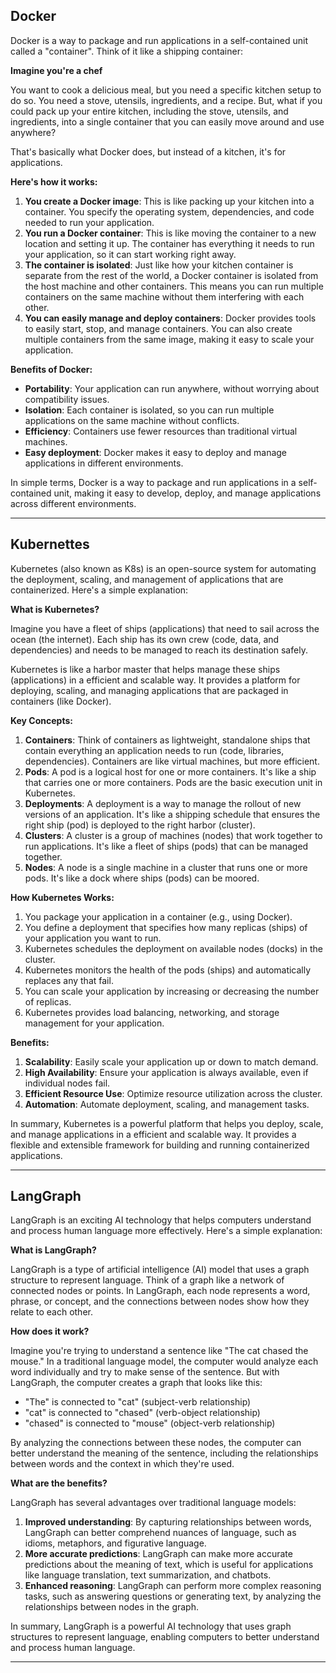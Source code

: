 ## Docker

Docker is a way to package and run applications in a self-contained unit called a "container". Think of it like a shipping container:

**Imagine you're a chef**

You want to cook a delicious meal, but you need a specific kitchen setup to do so. You need a stove, utensils, ingredients, and a recipe. But, what if you could pack up your entire kitchen, including the stove, utensils, and ingredients, into a single container that you can easily move around and use anywhere?

That's basically what Docker does, but instead of a kitchen, it's for applications.

**Here's how it works:**

1. **You create a Docker image**: This is like packing up your kitchen into a container. You specify the operating system, dependencies, and code needed to run your application.
2. **You run a Docker container**: This is like moving the container to a new location and setting it up. The container has everything it needs to run your application, so it can start working right away.
3. **The container is isolated**: Just like how your kitchen container is separate from the rest of the world, a Docker container is isolated from the host machine and other containers. This means you can run multiple containers on the same machine without them interfering with each other.
4. **You can easily manage and deploy containers**: Docker provides tools to easily start, stop, and manage containers. You can also create multiple containers from the same image, making it easy to scale your application.

**Benefits of Docker:**

* **Portability**: Your application can run anywhere, without worrying about compatibility issues.
* **Isolation**: Each container is isolated, so you can run multiple applications on the same machine without conflicts.
* **Efficiency**: Containers use fewer resources than traditional virtual machines.
* **Easy deployment**: Docker makes it easy to deploy and manage applications in different environments.

In simple terms, Docker is a way to package and run applications in a self-contained unit, making it easy to develop, deploy, and manage applications across different environments.

---
## Kubernettes

Kubernetes (also known as K8s) is an open-source system for automating the deployment, scaling, and management of applications that are containerized. Here's a simple explanation:

**What is Kubernetes?**

Imagine you have a fleet of ships (applications) that need to sail across the ocean (the internet). Each ship has its own crew (code, data, and dependencies) and needs to be managed to reach its destination safely.

Kubernetes is like a harbor master that helps manage these ships (applications) in a efficient and scalable way. It provides a platform for deploying, scaling, and managing applications that are packaged in containers (like Docker).

**Key Concepts:**

1. **Containers**: Think of containers as lightweight, standalone ships that contain everything an application needs to run (code, libraries, dependencies). Containers are like virtual machines, but more efficient.
2. **Pods**: A pod is a logical host for one or more containers. It's like a ship that carries one or more containers. Pods are the basic execution unit in Kubernetes.
3. **Deployments**: A deployment is a way to manage the rollout of new versions of an application. It's like a shipping schedule that ensures the right ship (pod) is deployed to the right harbor (cluster).
4. **Clusters**: A cluster is a group of machines (nodes) that work together to run applications. It's like a fleet of ships (pods) that can be managed together.
5. **Nodes**: A node is a single machine in a cluster that runs one or more pods. It's like a dock where ships (pods) can be moored.

**How Kubernetes Works:**

1. You package your application in a container (e.g., using Docker).
2. You define a deployment that specifies how many replicas (ships) of your application you want to run.
3. Kubernetes schedules the deployment on available nodes (docks) in the cluster.
4. Kubernetes monitors the health of the pods (ships) and automatically replaces any that fail.
5. You can scale your application by increasing or decreasing the number of replicas.
6. Kubernetes provides load balancing, networking, and storage management for your application.

**Benefits:**

1. **Scalability**: Easily scale your application up or down to match demand.
2. **High Availability**: Ensure your application is always available, even if individual nodes fail.
3. **Efficient Resource Use**: Optimize resource utilization across the cluster.
4. **Automation**: Automate deployment, scaling, and management tasks.

In summary, Kubernetes is a powerful platform that helps you deploy, scale, and manage applications in a efficient and scalable way. It provides a flexible and extensible framework for building and running containerized applications.

---
## LangGraph

LangGraph is an exciting AI technology that helps computers understand and process human language more effectively. Here's a simple explanation:

**What is LangGraph?**

LangGraph is a type of artificial intelligence (AI) model that uses a graph structure to represent language. Think of a graph like a network of connected nodes or points. In LangGraph, each node represents a word, phrase, or concept, and the connections between nodes show how they relate to each other.

**How does it work?**

Imagine you're trying to understand a sentence like "The cat chased the mouse." In a traditional language model, the computer would analyze each word individually and try to make sense of the sentence. But with LangGraph, the computer creates a graph that looks like this:

* "The" is connected to "cat" (subject-verb relationship)
* "cat" is connected to "chased" (verb-object relationship)
* "chased" is connected to "mouse" (object-verb relationship)

By analyzing the connections between these nodes, the computer can better understand the meaning of the sentence, including the relationships between words and the context in which they're used.

**What are the benefits?**

LangGraph has several advantages over traditional language models:

1. **Improved understanding**: By capturing relationships between words, LangGraph can better comprehend nuances of language, such as idioms, metaphors, and figurative language.
2. **More accurate predictions**: LangGraph can make more accurate predictions about the meaning of text, which is useful for applications like language translation, text summarization, and chatbots.
3. **Enhanced reasoning**: LangGraph can perform more complex reasoning tasks, such as answering questions or generating text, by analyzing the relationships between nodes in the graph.

In summary, LangGraph is a powerful AI technology that uses graph structures to represent language, enabling computers to better understand and process human language.

---
